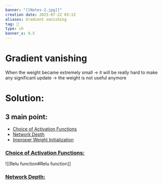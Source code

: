 ```yaml
---
banner: "[[Notes-2.jpg]]"
creation date: 2025-07-22 03:13
aliases: Gradient vanishing
tag: 🧠
type: ch
banner_x: 0.5
---
```

# Gradient vanishing
When the weight became extremely small
-> it will be really hard to make any significant update
-> the weight is not useful anymore

# Solution:
## 3 main point:
- <u>Choice of Activation Functions</u>
- <u>Network Depth</u>
- <u>Improper Weight Initialization</u>
### <u>Choice of Activation Functions:</u>
![[Relu function#Relu function]]
### <u>Network Depth:</u>

